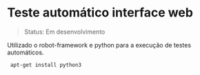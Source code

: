 <h1>Teste automático interface web</h1>

>Status: Em desenvolvimento

Utilizado o robot-framework e python para a execução de testes automáticos.

``` apt-get install python3```
